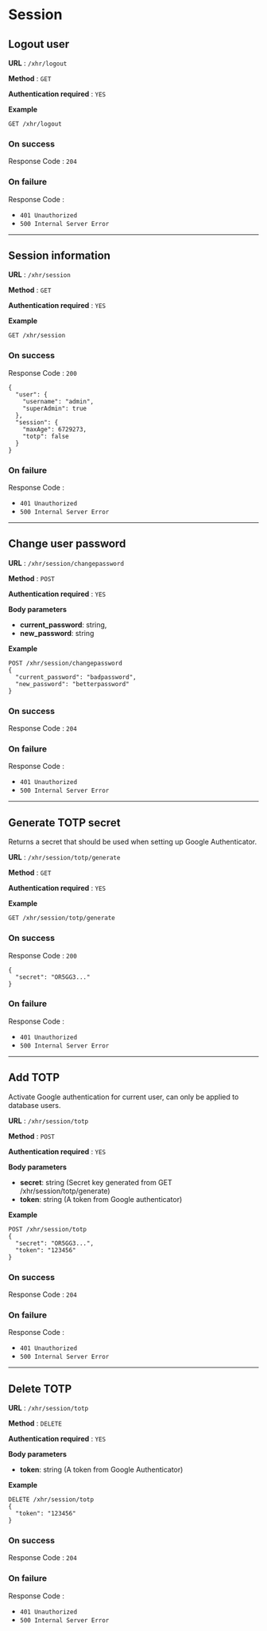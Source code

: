 # Session

<a name="logout"></a>

## Logout user

**URL** : `/xhr/logout`

**Method** : `GET`

**Authentication required** : `YES`

**Example**

```
GET /xhr/logout
```

### On success

Response Code : `204`

### On failure

Response Code :

- `401 Unauthorized`
- `500 Internal Server Error`

---

<a name="info"></a>

## Session information

**URL** : `/xhr/session`

**Method** : `GET`

**Authentication required** : `YES`

**Example**

```
GET /xhr/session
```

### On success

Response Code : `200`

```
{
  "user": {
    "username": "admin",
    "superAdmin": true
  },
  "session": {
    "maxAge": 6729273,
    "totp": false
  }
}
```

### On failure

Response Code :

- `401 Unauthorized`
- `500 Internal Server Error`

---

<a name="changepassword"></a>

## Change user password

**URL** : `/xhr/session/changepassword`

**Method** : `POST`

**Authentication required** : `YES`

**Body parameters**

- **current_password**: string,
- **new_password**: string

**Example**

```
POST /xhr/session/changepassword
{
  "current_password": "badpassword",
  "new_password": "betterpassword"
}
```

### On success

Response Code : `204`

### On failure

Response Code :

- `401 Unauthorized`
- `500 Internal Server Error`

---

<a name="generatetotp"></a>

## Generate TOTP secret

Returns a secret that should be used when setting up Google Authenticator.

**URL** : `/xhr/session/totp/generate`

**Method** : `GET`

**Authentication required** : `YES`

**Example**

```
GET /xhr/session/totp/generate
```

### On success

Response Code : `200`

```
{
  "secret": "OR5GG3..."
}
```

### On failure

Response Code :

- `401 Unauthorized`
- `500 Internal Server Error`

---

<a name="addtotp"></a>

## Add TOTP

Activate Google authentication for current user, can only be applied to database users.

**URL** : `/xhr/session/totp`

**Method** : `POST`

**Authentication required** : `YES`

**Body parameters**

- **secret**: string (Secret key generated from GET /xhr/session/totp/generate)
- **token**: string (A token from Google authenticator)

**Example**

```
POST /xhr/session/totp
{
  "secret": "OR5GG3...",
  "token": "123456"
}
```

### On success

Response Code : `204`

### On failure

Response Code :

- `401 Unauthorized`
- `500 Internal Server Error`

---

<a name="deletetotp"></a>

## Delete TOTP

**URL** : `/xhr/session/totp`

**Method** : `DELETE`

**Authentication required** : `YES`

**Body parameters**

- **token**: string (A token from Google Authenticator)

**Example**

```
DELETE /xhr/session/totp
{
  "token": "123456"
}
```

### On success

Response Code : `204`

### On failure

Response Code :

- `401 Unauthorized`
- `500 Internal Server Error`
